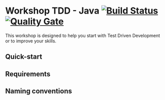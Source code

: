 # Workshop TDD - Java [![Build Status](https://travis-ci.org/rafaelspinto/workshop-tdd-java.svg?branch=master)](https://travis-ci.org/rafaelspinto/workshop-tdd-java) [![Quality Gate](https://sonarcloud.io/api/badges/gate?key=workshop:tdd-java)](https://sonarcloud.io/dashboard?id=workshop%3Atdd-java)
This workshop is designed to help you start with Test Driven Development or to improve your skills.


## Quick-start

## Requirements

## Naming conventions